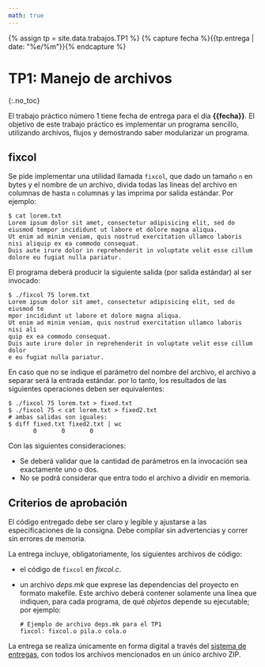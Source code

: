 ```yaml
---
math: true
---
```


{% assign tp = site.data.trabajos.TP1 %}
{% capture fecha %}{{tp.entrega | date: "%e/%m"}}{% endcapture %}

# TP1: Manejo de archivos
{:.no_toc}

El trabajo práctico número 1 tiene fecha de entrega para el día **{{fecha}}**.
El objetivo de este trabajo práctico es implementar un programa sencillo, utilizando archivos, 
flujos y demostrando saber modularizar un programa. 

## fixcol

Se pide implementar una utilidad llamada `fixcol`, que dado un tamaño `n` en bytes y el nombre de un archivo, divida todas las líneas del archivo en columnas de hasta `n` columnas y las imprima por salida estándar. Por ejemplo:

    $ cat lorem.txt
    Lorem ipsum dolor sit amet, consectetur adipisicing elit, sed do eiusmod tempor incididunt ut labore et dolore magna aliqua.
    Ut enim ad minim veniam, quis nostrud exercitation ullamco laboris nisi aliquip ex ea commodo consequat.
    Duis aute irure dolor in reprehenderit in voluptate velit esse cillum dolore eu fugiat nulla pariatur.

El programa deberá producir la siguiente salida (por salida estándar) al ser invocado:

    $ ./fixcol 75 lorem.txt
    Lorem ipsum dolor sit amet, consectetur adipisicing elit, sed do eiusmod te
    mpor incididunt ut labore et dolore magna aliqua.
    Ut enim ad minim veniam, quis nostrud exercitation ullamco laboris nisi ali
    quip ex ea commodo consequat.
    Duis aute irure dolor in reprehenderit in voluptate velit esse cillum dolor
    e eu fugiat nulla pariatur.

En caso que no se indique el parámetro del nombre del archivo, el archivo a separar será la entrada estándar.
por lo tanto, los resultados de las siguientes operaciones deben ser equivalentes: 

	$ ./fixcol 75 lorem.txt > fixed.txt
	$ ./fixcol 75 < cat lorem.txt > fixed2.txt
	# ambas salidas son iguales:
	$ diff fixed.txt fixed2.txt | wc
	       0       0       0

Con las siguientes consideraciones:

  - Se deberá validar que la cantidad de parámetros en la invocación sea exactamente uno o dos.
  - No se podrá considerar que entra todo el archivo a dividir en memoria.

## Criterios de aprobación

El código entregado debe ser claro y legible y ajustarse a las especificaciones
de la consigna. Debe compilar sin advertencias y correr sin errores de memoria.

La entrega incluye, obligatoriamente, los siguientes archivos de código:

  - el código de `fixcol` en _fixcol.c_.

  - un archivo _deps.mk_ que exprese las dependencias del proyecto en formato
    makefile. Este archivo deberá contener solamente una línea que indiquen,
    para cada programa, de qué _objetos_ depende su ejecutable; por ejemplo:

    ```
    # Ejemplo de archivo deps.mk para el TP1
    fixcol: fixcol.o pila.o cola.o
    ```

La entrega se realiza únicamente en forma digital a través del [sistema de
entregas]({{site.entregas}}), con todos los archivos mencionados en un único
archivo ZIP.
